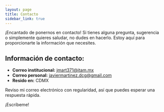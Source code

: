 ```yaml
---
layout: page
title: Contacto
sidebar_link: true
---
```


¡Encantado de ponernos en contacto! Si tienes alguna pregunta, sugerencia o simplemente quieres saludar, no dudes en hacerlo. Estoy aquí para proporcionarte la información que necesites.

## Información de contacto:

* **Correo institucional:** jmart371@itam.mx
* **Correo personal:** javiermartinez.dcg@gmail.com
* **Resido en:** CDMX

Reviso mi correo electrónico con regularidad, así que puedes esperar una respuesta rápida.

¡Escríbeme!